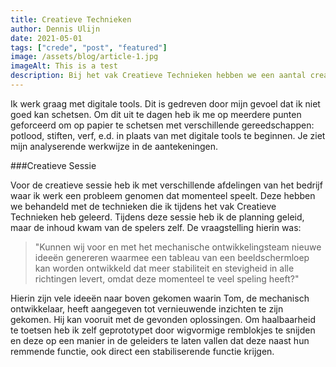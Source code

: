 ```yaml
---
title: Creatieve Technieken
author: Dennis Ulijn
date: 2021-05-01
tags: ["crede", "post", "featured"]
image: /assets/blog/article-1.jpg
imageAlt: This is a test
description: Bij het vak Creatieve Technieken hebben we een aantal creatieve methodes geleerd om tot originele resultaten te komen.
---
```


Ik werk graag met digitale tools. Dit is gedreven door mijn gevoel dat ik niet goed kan schetsen. Om dit uit te dagen heb ik me op meerdere punten geforceerd om op papier te schetsen met verschillende gereedschappen: potlood, stiften, verf, e.d. in plaats van met digitale tools te beginnen. Je ziet mijn analyserende werkwijze in de aantekeningen.

###Creatieve Sessie

Voor de creatieve sessie heb ik met verschillende afdelingen van het bedrijf waar ik werk een probleem genomen dat momenteel speelt. Deze hebben we behandeld met de technieken die ik tijdens het vak Creatieve Technieken heb geleerd. Tijdens deze sessie heb ik de planning geleid, maar de inhoud kwam van de spelers zelf. De vraagstelling hierin was:</p>
> "Kunnen wij voor en met het mechanische ontwikkelingsteam nieuwe ideeën genereren waarmee een tableau van een beeldschermloep kan worden ontwikkeld dat meer stabiliteit en stevigheid in alle richtingen levert, omdat deze momenteel te veel speling heeft?"

Hierin zijn vele ideeën naar boven gekomen waarin Tom, de mechanisch ontwikkelaar, heeft aangegeven tot vernieuwende inzichten te zijn gekomen. Hij kan vooruit met de gevonden oplossingen. Om haalbaarheid te toetsen heb ik zelf geprototypet door wigvormige remblokjes te snijden en deze op een manier in de geleiders te laten vallen dat deze naast hun remmende functie, ook direct een stabiliserende functie krijgen.